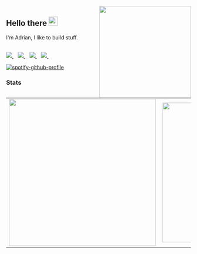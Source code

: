 <img align="right" src="https://media.giphy.com/media/R03zWv5p1oNSQd91EP/giphy.gif" height="250px"/>
<h2>Hello there <img src="https://media.giphy.com/media/hvRJCLFzcasrR4ia7z/giphy.gif" width="25px"/></h2>
I'm Adrian, I like to build stuff.
</br>
</br>
<p>
 <a href="https://twitter.com/IAdrianKim">
    <img src="https://img.shields.io/badge/Twitter-1DA1F2?style=for-the-badge&logo=twitter&logoColor=white" />
  </a>&nbsp;&nbsp;
 <a href=https://www.linkedin.com/in/adrian-kimutai-7b6bb221a/">
    <img src="https://img.shields.io/badge/linkedin-%230077B5.svg?&style=for-the-badge&logo=linkedin&logoColor=white" />
  </a>&nbsp;&nbsp;
  <a href="adriankimutai5@gmail.com">
    <img src="https://img.shields.io/badge/Gmail-D14836?style=for-the-badge&logo=gmail&logoColor=white" />
  </a>&nbsp;&nbsp;
  <a href="https://adriankim.hashnode.dev/">
    <img src="https://img.shields.io/badge/Hashnode-2962FF?style=for-the-badge&logo=hashnode&logoColor=white" />
  </a>&nbsp;&nbsp;
 </p>

[![spotify-github-profile](https://spotify-github-profile.vercel.app/api/view?uid=nk4ordjljkmmbakt5sumgznvu&cover_image=true&theme=natemoo-re&show_offline=false&background_color=121212&bar_color=53b14f&bar_color_cover=false)](https://github.com/kittinan/spotify-github-profile)


<h3>Stats</h3>
<center>
  <table>
  <tr>
      <td><img width="400px" align="left" src="https://github-readme-stats.vercel.app/api?username=KimAdrian&count_private=true&show_icons=true&theme=tokyonight&layout=compact" /></td>
      <td><img width="380px" align="left" src="https://github-readme-stats.vercel.app/api/top-langs/?username=KimAdrian&hide=html&layout=compact&theme=tokyonight" /></td>      
  </tr>   
</table>
</center>

